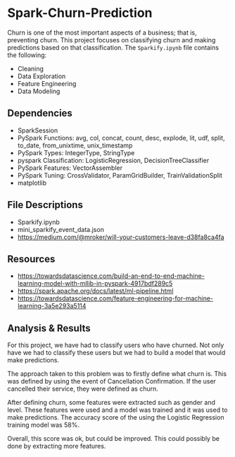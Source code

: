 # Spark-Churn-Prediction

Churn is one of the most important aspects of a business; that is, preventing churn. This project focuses on classifying
churn and making predictions based on that classification. The `Sparkify.ipynb` file contains the following:

- Cleaning
- Data Exploration
- Feature Engineering
- Data Modeling

## Dependencies

- SparkSession
- PySpark Functions: avg, col, concat, count, desc, explode, lit, udf, split, to_date, from_unixtime, unix_timestamp
- PySpark Types: IntegerType, StringType
- pyspark Classification: LogisticRegression, DecisionTreeClassifier
- PySpark Features: VectorAssembler
- PySpark Tuning: CrossValidator, ParamGridBuilder, TrainValidationSplit
- matplotlib

## File Descriptions

- Sparkify.ipynb
- mini_sparkify_event_data.json
- https://medium.com/@mroker/will-your-customers-leave-d38fa8ca4fa


## Resources

- https://towardsdatascience.com/build-an-end-to-end-machine-learning-model-with-mllib-in-pyspark-4917bdf289c5
- https://spark.apache.org/docs/latest/ml-pipeline.html
- https://towardsdatascience.com/feature-engineering-for-machine-learning-3a5e293a5114

## Analysis & Results

For this project, we have had to classify users who have churned. Not only have we had to classify these users but we had to build a model that would make predictions.

The approach taken to this problem was to firstly define what churn is. This was defined by using the event of Cancellation Confirmation. If the user cancelled their service, they were defined as churn.

After defining churn, some features were extracted such as gender and level. These features were used and a model was trained and it was used to make predictions. The accuracy score of the using the Logistic Regression training model was 58%.

Overall, this score was ok, but could be improved. This could possibly be done by extracting more features.